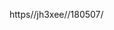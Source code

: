 https//jh3xee//180507/
<!---
Jh3Xee/Jh3Xee is a ✨ special ✨ repository because its `README.md` (this file) appears on your GitHub profile.
You can click the Preview link to take a look at your changes.
--->
